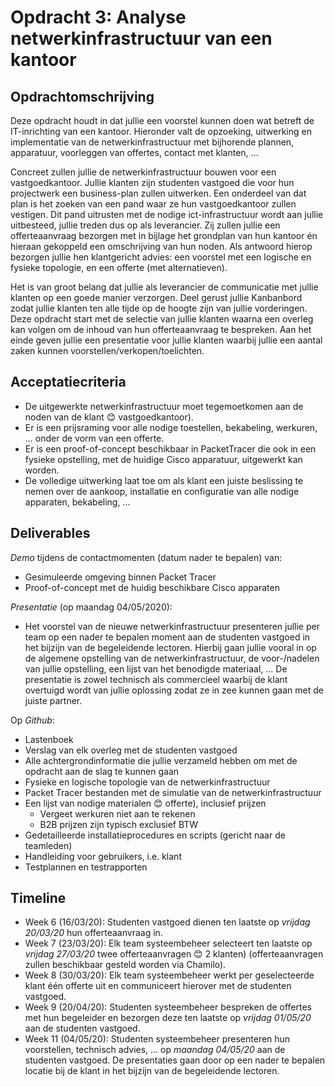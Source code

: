 # Opdracht 3: Analyse netwerkinfrastructuur van een kantoor

## Opdrachtomschrijving

Deze opdracht houdt in dat jullie een voorstel kunnen doen wat betreft de IT-inrichting van een kantoor. Hieronder valt de opzoeking, uitwerking en implementatie van de netwerkinfrastructuur met bijhorende plannen, apparatuur, voorleggen van offertes, contact met klanten, ...

Concreet zullen jullie de netwerkinfrastructuur bouwen voor een vastgoedkantoor. Jullie klanten zijn studenten vastgoed die voor hun projectwerk een business-plan zullen uitwerken. Een onderdeel van dat plan is het zoeken van een pand waar ze hun vastgoedkantoor zullen vestigen. Dit pand uitrusten met de nodige ict-infrastructuur wordt aan jullie uitbesteed, jullie treden dus op als leverancier. Zij zullen jullie een offerteaanvraag bezorgen met in bijlage het grondplan van hun kantoor én hieraan gekoppeld een omschrijving van hun noden. Als antwoord hierop bezorgen jullie hen klantgericht advies: een voorstel met een logische en fysieke topologie, en een offerte (met alternatieven).

Het is van groot belang dat jullie als leverancier de communicatie met jullie klanten op een goede manier verzorgen. Deel gerust jullie Kanbanbord zodat jullie klanten ten alle tijde op de hoogte zijn van jullie vorderingen. Deze opdracht start met de selectie van jullie klanten waarna een overleg kan volgen om de inhoud van hun offerteaanvraag te bespreken. Aan het einde geven jullie een presentatie voor jullie klanten waarbij jullie een aantal zaken kunnen voorstellen/verkopen/toelichten.

## Acceptatiecriteria

- De uitgewerkte netwerkinfrastructuur moet tegemoetkomen aan de noden van de klant 😊 vastgoedkantoor).
- Er is een prijsraming voor alle nodige toestellen, bekabeling, werkuren, ... onder de vorm van een offerte.
- Er is een proof-of-concept beschikbaar in PacketTracer die ook in een fysieke opstelling, met de huidige Cisco apparatuur, uitgewerkt kan worden.
- De volledige uitwerking laat toe om als klant een juiste beslissing te nemen over de aankoop, installatie en configuratie van alle nodige apparaten, bekabeling, ...

## Deliverables

*Demo* tijdens de contactmomenten (datum nader te bepalen) van:

- Gesimuleerde omgeving binnen Packet Tracer
- Proof-of-concept met de huidig beschikbare Cisco apparaten

*Presentatie* (op maandag 04/05/2020):

- Het voorstel van de nieuwe netwerkinfrastructuur presenteren jullie per team op een nader te bepalen moment aan de studenten vastgoed in het bijzijn van de begeleidende lectoren. Hierbij gaan jullie vooral in op de algemene opstelling van de netwerkinfrastructuur, de voor-/nadelen van jullie opstelling, een lijst van het benodigde materiaal, ... De presentatie is zowel technisch als commercieel waarbij de klant overtuigd wordt van jullie oplossing zodat ze in zee kunnen gaan met de juiste partner.

Op *Github*:

- Lastenboek
- Verslag van elk overleg met de studenten vastgoed
- Alle achtergrondinformatie die jullie verzameld hebben om met de opdracht aan de slag te kunnen gaan
- Fysieke en logische topologie van de netwerkinfrastructuur
- Packet Tracer bestanden met de simulatie van de netwerkinfrastructuur
- Een lijst van nodige materialen 😊 offerte), inclusief prijzen
    - Vergeet werkuren niet aan te rekenen
    - B2B prijzen zijn typisch exclusief BTW
- Gedetailleerde installatieprocedures en scripts (gericht naar de teamleden)
- Handleiding voor gebruikers, i.e. klant
- Testplannen en testrapporten

## Timeline

- Week 6 (16/03/20): Studenten vastgoed dienen ten laatste op *vrijdag 20/03/20* hun offerteaanvraag in.
- Week 7 (23/03/20): Elk team systeembeheer selecteert ten laatste op *vrijdag 27/03/20* twee offerteaanvragen 😊 2 klanten) (offerteaanvragen zullen beschikbaar gesteld worden via Chamilo).
- Week 8 (30/03/20): Elk team systeembeheer werkt per geselecteerde klant één offerte uit en communiceert hierover met de studenten vastgoed.
- Week 9 (20/04/20): Studenten systeembeheer bespreken de offertes met hun begeleider en bezorgen deze ten laatste op *vrijdag 01/05/20* aan de studenten vastgoed.
- Week 11 (04/05/20): Studenten systeembeheer presenteren hun voorstellen, technisch advies, ... op *maandag 04/05/20* aan de studenten vastgoed. De presentaties gaan door op een nader te bepalen locatie bij de klant in het bijzijn van de begeleidende lectoren.